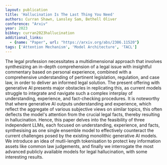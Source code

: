 ```yaml
---
layout: publication
title: 'Hallucination Is The Last Thing You Need'
authors: Curran Shawn, Lansley Sam, Bethell Oliver
conference: "Arxiv"
year: 2023
bibkey: curran2023hallucination
additional_links:
  - {name: "Paper", url: "https://arxiv.org/abs/2306.11520"}
tags: ['Attention Mechanism', 'Model Architecture', 'TACL']
---
```

The legal profession necessitates a multidimensional approach that involves synthesizing an in-depth comprehension of a legal issue with insightful commentary based on personal experience, combined with a comprehensive understanding of pertinent legislation, regulation, and case law, in order to deliver an informed legal solution. The present offering with generative AI presents major obstacles in replicating this, as current models struggle to integrate and navigate such a complex interplay of understanding, experience, and fact-checking procedures. It is noteworthy that where generative AI outputs understanding and experience, which reflect the aggregate of various subjective views on similar topics, this often deflects the model's attention from the crucial legal facts, thereby resulting in hallucination. Hence, this paper delves into the feasibility of three independent LLMs, each focused on understanding, experience, and facts, synthesising as one single ensemble model to effectively counteract the current challenges posed by the existing monolithic generative AI models. We introduce an idea of mutli-length tokenisation to protect key information assets like common law judgements, and finally we interrogate the most advanced publicly available models for legal hallucination, with some interesting results.
